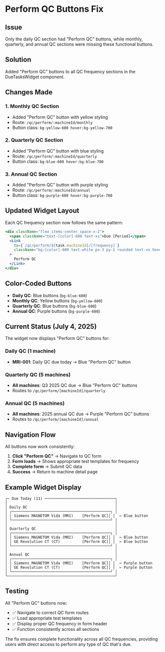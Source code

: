 # Perform QC Buttons Fix

## Issue
Only the daily QC section had "Perform QC" buttons, while monthly, quarterly, and annual QC sections were missing these functional buttons.

## Solution
Added "Perform QC" buttons to all QC frequency sections in the DueTasksWidget component.

## Changes Made

### 1. Monthly QC Section
- Added "Perform QC" button with yellow styling
- Route: `/qc/perform/:machineId/monthly`
- Button class: `bg-yellow-600 hover:bg-yellow-700`

### 2. Quarterly QC Section  
- Added "Perform QC" button with blue styling
- Route: `/qc/perform/:machineId/quarterly`
- Button class: `bg-blue-600 hover:bg-blue-700`

### 3. Annual QC Section
- Added "Perform QC" button with purple styling
- Route: `/qc/perform/:machineId/annual`
- Button class: `bg-purple-600 hover:bg-purple-700`

## Updated Widget Layout

Each QC frequency section now follows the same pattern:

```jsx
<div className="flex items-center space-x-2">
  <span className="text-[color]-600 text-xs">Due [Period]</span>
  <Link
    to={`/qc/perform/${task.machineId}/[frequency]`}
    className="bg-[color]-600 text-white px-3 py-1 rounded text-xs hover:bg-[color]-700 transition-colors"
  >
    Perform QC
  </Link>
</div>
```

## Color-Coded Buttons

- **Daily QC**: Blue buttons (`bg-blue-600`)
- **Monthly QC**: Yellow buttons (`bg-yellow-600`) 
- **Quarterly QC**: Blue buttons (`bg-blue-600`)
- **Annual QC**: Purple buttons (`bg-purple-600`)

## Current Status (July 4, 2025)

The widget now displays "Perform QC" buttons for:

### Daily QC (1 machine)
- **MRI-001**: Daily QC due today → Blue "Perform QC" button

### Quarterly QC (5 machines)  
- **All machines**: Q3 2025 QC due → Blue "Perform QC" buttons
- Routes to `/qc/perform/[machineId]/quarterly`

### Annual QC (5 machines)
- **All machines**: 2025 annual QC due → Purple "Perform QC" buttons  
- Routes to `/qc/perform/[machineId]/annual`

## Navigation Flow

All buttons now work consistently:

1. **Click "Perform QC"** → Navigate to QC form
2. **Form loads** → Shows appropriate test templates for frequency
3. **Complete form** → Submit QC data
4. **Success** → Return to machine detail page

## Example Widget Display

```
┌─ Due Today (11) ────────────────────────────────┐
│                                                 │
│ Daily QC                                        │
│ ┌─────────────────────────────────────────────┐ │
│ │ Siemens MAGNETOM Vida (MRI)    [Perform QC]│ │  ← Blue button
│ └─────────────────────────────────────────────┘ │
│                                                 │
│ Quarterly QC                                    │
│ ┌─────────────────────────────────────────────┐ │
│ │ Siemens MAGNETOM Vida (MRI)    [Perform QC]│ │  ← Blue button
│ │ GE Revolution CT (CT)          [Perform QC]│ │  ← Blue button
│ └─────────────────────────────────────────────┘ │
│                                                 │
│ Annual QC                                       │
│ ┌─────────────────────────────────────────────┐ │
│ │ Siemens MAGNETOM Vida (MRI)    [Perform QC]│ │  ← Purple button
│ │ GE Revolution CT (CT)          [Perform QC]│ │  ← Purple button
│ └─────────────────────────────────────────────┘ │
└─────────────────────────────────────────────────┘
```

## Testing

All "Perform QC" buttons now:
- ✅ Navigate to correct QC form routes
- ✅ Load appropriate test templates  
- ✅ Display proper QC frequency in form header
- ✅ Function consistently across all sections

The fix ensures complete functionality across all QC frequencies, providing users with direct access to perform any type of QC that's due.